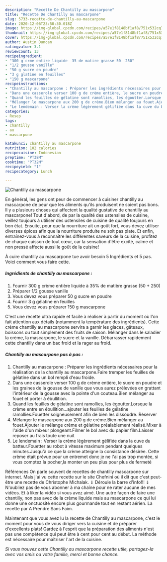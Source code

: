 ```yaml
---
description: "Recette De Chantilly au mascarpone"
title: "Recette De Chantilly au mascarpone"
slug: 5733-recette-de-chantilly-au-mascarpone
date: 2020-12-06T23:50:30.018Z
image: https://img-global.cpcdn.com/recipes/a57e1f8148bf1af8/751x532cq70/chantilly-au-mascarpone-photo-principale-de-la-recette.jpg
thumbnail: https://img-global.cpcdn.com/recipes/a57e1f8148bf1af8/751x532cq70/chantilly-au-mascarpone-photo-principale-de-la-recette.jpg
cover: https://img-global.cpcdn.com/recipes/a57e1f8148bf1af8/751x532cq70/chantilly-au-mascarpone-photo-principale-de-la-recette.jpg
author: Austin Duncan
ratingvalue: 3.1
reviewcount: 13
recipeingredient:
- "300 g crme entire liquide  35 de matire grasse 50  250"
- "1/2 gousse vanille"
- "50 g sucre en poudre"
- "3 g glatine en feuilles"
- "150 g mascarpone"
recipeinstructions:
- "Chantilly au mascarpone : Préparer les ingrédients nécessaires pour la réalisation de la chantilly au mascarpone.Faire tremper les feuilles de gélatine dans un bol rempli d&#39;eau froide."
- "Dans une casserole verser 100 g de crème entière, le sucre en poudre et les graines de la gousse de vanille que vous aurez prélevées en grattant l&#39;intérieur de la gousse avec la pointe d&#39;un couteau.Bien mélanger au fouet et porter à ébullition."
- "Quand les feuilles de gélatine sont ramollies, les égoutter.Lorsque la crème entre en ébullition...ajouter les feuilles de gélatine ramollies.Fouetter soigneusement afin de bien les dissoudre. Réserver"
- "Mélanger le mascarpone aux 200 g de crème.Bien mélanger au fouet.Ajouter le mélange crème et gélatine préalablement réalisé.Mixer à l&#39;aide d&#39;un mixeur plongeant.Filmer le bol avec du papier film.Laisser reposer au frais toute une nuit"
- "Le lendemain : Verser la crème légèrement gélifiée dans la cuve du batteur.Fouetter au robot à vitesse maximum pendant quelques minutes.Jusqu&#39;à ce que la crème atteigne la consistance désirée. Cette crème était prévue pour un entremet donc je ne l&#39;ai pas trop montée, si vous comptez la pocher,la monter un peu plus pour plus de fermeté"
categories:
- Resep
tags:
- chantilly
- au
- mascarpone

katakunci: chantilly au mascarpone 
nutrition: 102 calories
recipecuisine: Indonesian
preptime: "PT38M"
cooktime: "PT32M"
recipeyield: "1"
recipecategory: Lunch

---
```



![Chantilly au mascarpone](https://img-global.cpcdn.com/recipes/a57e1f8148bf1af8/751x532cq70/chantilly-au-mascarpone-photo-principale-de-la-recette.jpg)

En général, les gens ont peur de commencer à cuisiner chantilly au mascarpone de peur que les aliments qu'ils produisent ne soient pas bons. Il y a plusieurs choses qui affectent la qualité gustative de chantilly au mascarpone! Tout d'abord, de par la qualité des ustensiles de cuisine, veillez toujours à utiliser des ustensiles de cuisine de qualité toujours en bon état. Ensuite, pour que la nourriture ait un goût fort, vous devez utiliser diverses épices afin que la nourriture produite ne soit pas plate. Et enfin, entraînez-vous à reconnaître les différentes saveurs de la cuisine, profitez de chaque cuisson de tout cœur, car la sensation d'être excité, calme et non pressé affecte aussi le goût de la cuisine!

<!--inarticleads1-->

À cuire chantilly au mascarpone tue avoir besoin 5 Ingrédients et 5 pas. Voici comment vous faire cette.

##### Ingrédients de chantilly au mascarpone :

1. Fournir 300 g crème entière liquide à 35% de matière grasse (50 + 250)
1. Préparer 1/2 gousse vanille
1. Vous devez vous préparer 50 g sucre en poudre
1. Fournir 3 g gélatine en feuilles
1. Vous devez vous préparer 150 g mascarpone


C&#39;est une recette ultra rapide et facile à réaliser à partir du moment où l&#39;on fait attention aux détails (notamment la température des ingrédients). Cette crème chantilly au mascarpone servira a garnir les glaces, gâteaux, boissons ou tout simplement des fruits de saison. Mélanger dans le saladier la crème, la mascarpone, le sucre et la vanille. Débarrasser rapidement cette chantilly dans un bac froid et la rager au froid. 

<!--inarticleads2-->

##### Chantilly au mascarpone pas à pas :

1. Chantilly au mascarpone : Préparer les ingrédients nécessaires pour la réalisation de la chantilly au mascarpone.Faire tremper les feuilles de gélatine dans un bol rempli d&#39;eau froide.
1. Dans une casserole verser 100 g de crème entière, le sucre en poudre et les graines de la gousse de vanille que vous aurez prélevées en grattant l&#39;intérieur de la gousse avec la pointe d&#39;un couteau.Bien mélanger au fouet et porter à ébullition.
1. Quand les feuilles de gélatine sont ramollies, les égoutter.Lorsque la crème entre en ébullition...ajouter les feuilles de gélatine ramollies.Fouetter soigneusement afin de bien les dissoudre. Réserver
1. Mélanger le mascarpone aux 200 g de crème.Bien mélanger au fouet.Ajouter le mélange crème et gélatine préalablement réalisé.Mixer à l&#39;aide d&#39;un mixeur plongeant.Filmer le bol avec du papier film.Laisser reposer au frais toute une nuit
1. Le lendemain : Verser la crème légèrement gélifiée dans la cuve du batteur.Fouetter au robot à vitesse maximum pendant quelques minutes.Jusqu&#39;à ce que la crème atteigne la consistance désirée. Cette crème était prévue pour un entremet donc je ne l&#39;ai pas trop montée, si vous comptez la pocher,la monter un peu plus pour plus de fermeté


Références On parle souvent de recettes de chantilly mascarpone sur internet. Mais j&#39;ai vu cette recette sur le site Chefnini où il dit que c&#39;est peut-être une recette de Christophe Michalak. ⇓ Déroule la barre d&#39;info!!! ⇓ N&#39;oubliez pas de vous abonner à ma chaîne pour ne rater aucune de mes vidéos. Et à liker la vidéo si vous avez aimé. Une autre façon de faire une chantilly, non pas avec de la crème liquide mais au mascarpone ce qui lui donne une onctuosité encore plus gourmande tout en restant aérien. La recette par A Prendre Sans Faim. 

<!--inarticleads1-->

<p>
Maintenant que vous avez lu la recette de Chantilly au mascarpone, c'est le moment pour vous de vous diriger vers la cuisine et de préparer d'excellents plats! Gardez à l'esprit que la préparation des aliments n'est pas une compétence qui peut être à cent pour cent au début. La méthode est nécessaire pour maîtriser l'art de la cuisine.
</p>

<p>
<i>Si vous trouvez cette Chantilly au mascarpone recette utile, partagez-la avec vos amis ou votre famille, merci et bonne chance.</i>
</p>
